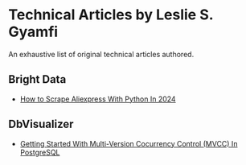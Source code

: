 # Technical Articles by Leslie S. Gyamfi

An exhaustive list of original technical articles authored.

## Bright Data
* [How to Scrape Aliexpress With Python In 2024](https://brightdata.com/blog/web-data/how-to-scrape-aliexpress)

## DbVisualizer
* [Getting Started With Multi-Version Cocurrency Control (MVCC) In PostgreSQL](https://www.dbvis.com/thetable/getting-started-with-multiversion-concurrency-control-mvcc-in-postgresql/)
